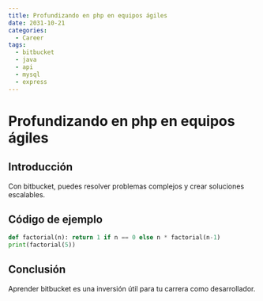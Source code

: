 ```yaml
---
title: Profundizando en php en equipos ágiles
date: 2031-10-21
categories:
  - Career
tags:
  - bitbucket
  - java
  - api
  - mysql
  - express
---
```


# Profundizando en php en equipos ágiles

## Introducción

Con bitbucket, puedes resolver problemas complejos y crear soluciones escalables.

## Código de ejemplo

```python
def factorial(n): return 1 if n == 0 else n * factorial(n-1)
print(factorial(5))
```

## Conclusión

Aprender bitbucket es una inversión útil para tu carrera como desarrollador.